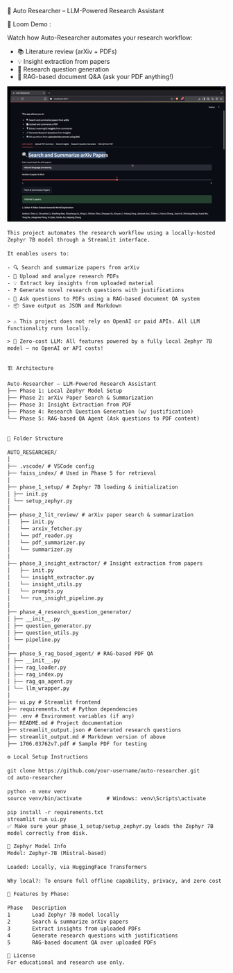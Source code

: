 
🧠 Auto Researcher – LLM-Powered Research Assistant

🎥 Loom Demo :

Watch how Auto-Researcher automates your research workflow:

- 📚 Literature review (arXiv + PDFs)  
- 💡 Insight extraction from papers  
- 🧠 Research question generation  
- 🤖 RAG-based document Q&A (ask your PDF anything!)
  
[![Watch the demo video](https://raw.githubusercontent.com/Rahul2512Chauhan/Auto-Researcher-LLM-Powered-Research-Assistant/main/assets/loom_demo_thumbnail.png)](https://www.loom.com/share/e9210b1763db400882d05bb030ada533?sid=0f1efaeb-ad1f-4ee7-b2f2-732ed3f98598)

```
This project automates the research workflow using a locally-hosted Zephyr 7B model through a Streamlit interface.

It enables users to:

- 🔍 Search and summarize papers from arXiv
- 📄 Upload and analyze research PDFs
- 💡 Extract key insights from uploaded material
- ❓ Generate novel research questions with justifications
- 🤖 Ask questions to PDFs using a RAG-based document QA system
- 📦 Save output as JSON and Markdown

> ⚠️ This project does not rely on OpenAI or paid APIs. All LLM functionality runs locally.

```

```
> 💸 Zero-cost LLM: All features powered by a fully local Zephyr 7B model — no OpenAI or API costs!
```

```

🏗️ Architecture

Auto-Researcher – LLM-Powered Research Assistant
├── Phase 1: Local Zephyr Model Setup
├── Phase 2: arXiv Paper Search & Summarization
├── Phase 3: Insight Extraction from PDF
├── Phase 4: Research Question Generation (w/ justification)
└── Phase 5: RAG-based QA Agent (Ask questions to PDF content)

```

```

📁 Folder Structure

AUTO_RESEARCHER/
│
├── .vscode/ # VSCode config
├── faiss_index/ # Used in Phase 5 for retrieval
│
├── phase_1_setup/ # Zephyr 7B loading & initialization
│ ├── init.py
│ └── setup_zephyr.py
│
├── phase_2_lit_review/ # arXiv paper search & summarization
│   ├── init.py
│   └── arxiv_fetcher.py
│   └── pdf_reader.py
│   └── pdf_summarizer.py
│   └── summarizer.py
│
├── phase_3_insight_extractor/ # Insight extraction from papers
│   ├── init.py
│   └── insight_extractor.py
│   └── insight_utils.py
│   └── prompts.py
│   └── run_insight_pipeline.py
│
├── phase_4_research_question_generator/
│ ├── __init__.py
│ ├── question_generator.py
│ ├── question_utils.py
│ └── pipeline.py
│ 
├── phase_5_rag_based_agent/ # RAG-based PDF QA
│ ├── __init__.py
│ ├── rag_loader.py
│ ├── rag_index.py
│ ├── rag_qa_agent.py
│ └── llm_wrapper.py
│
├── ui.py # Streamlit frontend
├── requirements.txt # Python dependencies
├── .env # Environment variables (if any)
├── README.md # Project documentation
├── streamlit_output.json # Generated research questions
├── streamlit_output.md # Markdown version of above
├── 1706.03762v7.pdf # Sample PDF for testing

```

```
⚙️ Local Setup Instructions

git clone https://github.com/your-username/auto-researcher.git
cd auto-researcher

python -m venv venv
source venv/bin/activate        # Windows: venv\Scripts\activate

pip install -r requirements.txt
streamlit run ui.py
✅ Make sure your phase_1_setup/setup_zephyr.py loads the Zephyr 7B model correctly from disk.
```


```
🧠 Zephyr Model Info
Model: Zephyr-7B (Mistral-based)

Loaded: Locally, via HuggingFace Transformers

Why local?: To ensure full offline capability, privacy, and zero cost
```

```
🧠 Features by Phase:

Phase	Description
1	    Load Zephyr 7B model locally
2	    Search & summarize arXiv papers
3	    Extract insights from uploaded PDFs
4	    Generate research questions with justifications
5	    RAG-based document QA over uploaded PDFs

```

```
📜 License
For educational and research use only.
```
